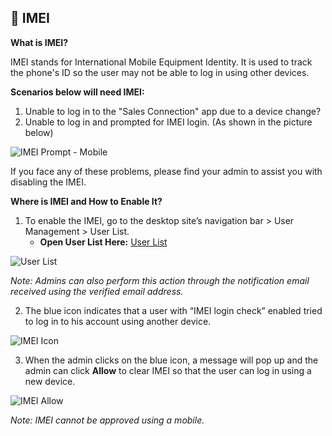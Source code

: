 ## 📱 IMEI

**What is IMEI?**

IMEI stands for International Mobile Equipment Identity. It is used to track the phone's ID so the user may not be able to log in using other devices.

**Scenarios below will need IMEI:**

1. Unable to log in to the "Sales Connection" app due to a device change?
2. Unable to log in and prompted for IMEI login. (As shown in the picture below)

![IMEI Prompt - Mobile](https://github.com/SalesConnection/support-docs/blob/main/static/img/original/IMEI%20Prompt%20-%20Mobile.png)

If you face any of these problems, please find your admin to assist you with disabling the IMEI.

**Where is IMEI and How to Enable It?**

1. To enable the IMEI, go to the desktop site’s navigation bar > User Management > User List.
   - **Open User List Here:** [User List](https://salesconnection.my/usermanage/userlist)

![User List](https://github.com/SalesConnection/support-docs/blob/main/static/img/original/User%20List.png)

*Note: Admins can also perform this action through the notification email received using the verified email address.*

2. The blue icon indicates that a user with “IMEI login check” enabled tried to log in to his account using another device.

![IMEI Icon](https://github.com/SalesConnection/support-docs/blob/main/static/img/edited/IMEI%20icon.png)

3. When the admin clicks on the blue icon, a message will pop up and the admin can click **Allow** to clear IMEI so that the user can log in using a new device.

![IMEI Allow](https://github.com/SalesConnection/support-docs/blob/main/static/img/edited/IMEI%20allow.png)

*Note: IMEI cannot be approved using a mobile.*

